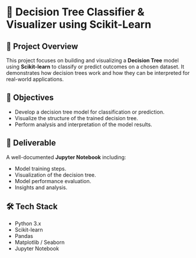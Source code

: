 
# 🧠 Decision Tree Classifier & Visualizer using Scikit-Learn

## 📌 Project Overview

This project focuses on building and visualizing a **Decision Tree** model using **Scikit-learn** to classify or predict outcomes on a chosen dataset. It demonstrates how decision trees work and how they can be interpreted for real-world applications.

## 🎯 Objectives

- Develop a decision tree model for classification or prediction.
- Visualize the structure of the trained decision tree.
- Perform analysis and interpretation of the model results.

## 📁 Deliverable

A well-documented **Jupyter Notebook** including:
- Model training steps.
- Visualization of the decision tree.
- Model performance evaluation.
- Insights and analysis.

## 🛠️ Tech Stack

- Python 3.x
- Scikit-learn
- Pandas
- Matplotlib / Seaborn
- Jupyter Notebook
